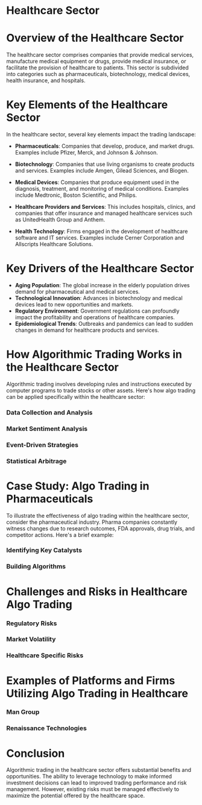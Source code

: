 # Healthcare Sector

# Overview of the Healthcare Sector

The healthcare sector comprises companies that provide medical services, manufacture medical equipment or drugs, provide medical insurance, or facilitate the provision of healthcare to patients. This sector is subdivided into categories such as pharmaceuticals, biotechnology, medical devices, health insurance, and hospitals.

# Key Elements of the Healthcare Sector

In the healthcare sector, several key elements impact the trading landscape:

- **Pharmaceuticals**: Companies that develop, produce, and market drugs. Examples include Pfizer, Merck, and Johnson & Johnson.

- **Biotechnology**: Companies that use living organisms to create products and services. Examples include Amgen, Gilead Sciences, and Biogen.

- **Medical Devices**: Companies that produce equipment used in the diagnosis, treatment, and monitoring of medical conditions. Examples include Medtronic, Boston Scientific, and Philips.

- **Healthcare Providers and Services**: This includes hospitals, clinics, and companies that offer insurance and managed healthcare services such as UnitedHealth Group and Anthem.

- **Health Technology**: Firms engaged in the development of healthcare software and IT services. Examples include Cerner Corporation and Allscripts Healthcare Solutions.

# Key Drivers of the Healthcare Sector

- **Aging Population**: The global increase in the elderly population drives demand for pharmaceutical and medical services.
- **Technological Innovation**: Advances in biotechnology and medical devices lead to new opportunities and markets.
- **Regulatory Environment**: Government regulations can profoundly impact the profitability and operations of healthcare companies.
- **Epidemiological Trends**: Outbreaks and pandemics can lead to sudden changes in demand for healthcare products and services.

# How Algorithmic Trading Works in the Healthcare Sector

Algorithmic trading involves developing rules and instructions executed by computer programs to trade stocks or other assets. Here's how algo trading can be applied specifically within the healthcare sector:

### Data Collection and Analysis

### Market Sentiment Analysis

### Event-Driven Strategies

### Statistical Arbitrage

# Case Study: Algo Trading in Pharmaceuticals

To illustrate the effectiveness of algo trading within the healthcare sector, consider the pharmaceutical industry. Pharma companies constantly witness changes due to research outcomes, FDA approvals, drug trials, and competitor actions. Here's a brief example:

### Identifying Key Catalysts

### Building Algorithms

# Challenges and Risks in Healthcare Algo Trading

### Regulatory Risks

### Market Volatility

### Healthcare Specific Risks

# Examples of Platforms and Firms Utilizing Algo Trading in Healthcare

### Man Group

### Renaissance Technologies

# Conclusion

Algorithmic trading in the healthcare sector offers substantial benefits and opportunities. The ability to leverage technology to make informed investment decisions can lead to improved trading performance and risk management. However, existing risks must be managed effectively to maximize the potential offered by the healthcare space.

